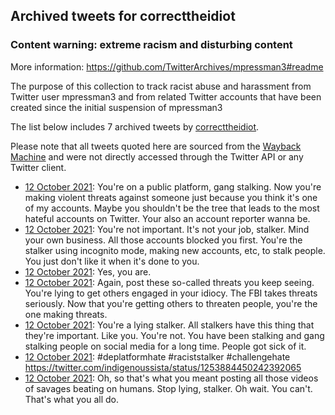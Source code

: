 ## Archived tweets for correcttheidiot
### Content warning: extreme racism and disturbing content
More information: https://github.com/TwitterArchives/mpressman3#readme

The purpose of this collection to track racist abuse and harassment from Twitter user mpressman3 and from related Twitter accounts that have been created since the initial suspension of mpressman3  
  
The list below includes 7 archived tweets by
[correcttheidiot](https://twitter.com/correcttheidiot).



Please note that all tweets quoted here are sourced from the
[Wayback Machine](https://web.archive.org) and were not directly accessed through the Twitter API or
any Twitter client.

* [12 October 2021](https://web.archive.org/web/20211012024937/https://twitter.com/correcttheidiot/status/1447754702721015811): You're on a public platform, gang stalking. Now you're making violent threats against someone just because you think it's one of my accounts. Maybe you shouldn't be the tree that leads to the most hateful accounts on Twitter. Your also an account reporter wanna be.
* [12 October 2021](https://web.archive.org/web/20211012024202/https://twitter.com/correcttheidiot/status/1447752117586903042): You're not important. It's not your job, stalker. Mind your own business. All those accounts blocked you first. You're the stalker using incognito mode, making new accounts, etc, to stalk people. You just don't like it when it's done to you.
* [12 October 2021](https://web.archive.org/web/20211012024058/https://twitter.com/correcttheidiot/status/1447751661343096836): Yes, you are.
* [12 October 2021](https://web.archive.org/web/20211012023914/https://twitter.com/correcttheidiot/status/1447751057250177033): Again, post these so-called threats you keep seeing. You're lying to get others engaged in your idiocy. The FBI takes threats seriously. Now that you're getting others to threaten people, you're the one making threats.
* [12 October 2021](https://web.archive.org/web/20211012023701/https://twitter.com/correcttheidiot/status/1447750426296819715): You're a lying stalker. All stalkers have this thing that they're important. Like you. You're not. You have been stalking and gang stalking people on social media for a long time. People got sick of it.
* [12 October 2021](https://web.archive.org/web/20211012023220/https://twitter.com/correcttheidiot/status/1447748814467653635): #deplatformhate   #raciststalker   #challengehate  https://twitter.com/indigenoussista/status/1253884450242392065
* [12 October 2021](https://web.archive.org/web/20211012023701/https://twitter.com/correcttheidiot/status/1447750426296819715): Oh, so that's what you meant posting all those videos of savages beating on humans. Stop lying, stalker. Oh wait. You can't. That's what you all do.

